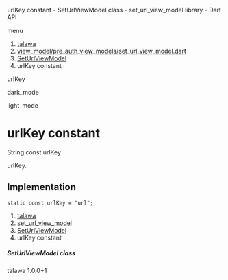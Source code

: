 




urlKey constant - SetUrlViewModel class - set\_url\_view\_model library - Dart API







menu

1. [talawa](../../index.html)
2. [view\_model/pre\_auth\_view\_models/set\_url\_view\_model.dart](../../view_model_pre_auth_view_models_set_url_view_model/view_model_pre_auth_view_models_set_url_view_model-library.html)
3. [SetUrlViewModel](../../view_model_pre_auth_view_models_set_url_view_model/SetUrlViewModel-class.html)
4. urlKey constant

urlKey


dark\_mode

light\_mode




# urlKey constant


String
const urlKey

urlKey.


## Implementation

```
static const urlKey = "url";
```

 


1. [talawa](../../index.html)
2. [set\_url\_view\_model](../../view_model_pre_auth_view_models_set_url_view_model/view_model_pre_auth_view_models_set_url_view_model-library.html)
3. [SetUrlViewModel](../../view_model_pre_auth_view_models_set_url_view_model/SetUrlViewModel-class.html)
4. urlKey constant

##### SetUrlViewModel class





talawa
1.0.0+1






